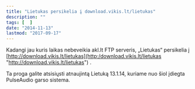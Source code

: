 ```yaml
---
title: "Lietukas persikelia į download.vikis.lt/lietukas"
description: ""
tags: [  ]
date: "2014-11-13"
lastmod: "2017-09-17"
---
```

Kadangi jau kuris laikas nebeveikia akl.lt FTP serveris, „Lietukas“ persikelia į [http://download.vikis.lt/lietukas](http;/download.vikis.lt/lietukas "http://download.vikis.lt/lietukas") .

Ta proga galite atsisiųsti atnaujintą Lietuką 13.1.14, kuriame nuo šiol įdiegta PulseAudio garso sistema.
